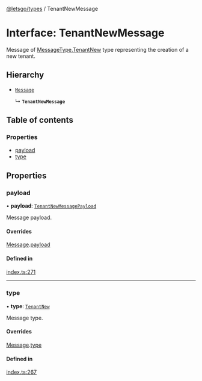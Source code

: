 [@letsgo/types](../README.md) / TenantNewMessage

# Interface: TenantNewMessage

Message of [MessageType.TenantNew](../enums/MessageType.md#tenantnew) type representing the creation of a new tenant.

## Hierarchy

- [`Message`](Message.md)

  ↳ **`TenantNewMessage`**

## Table of contents

### Properties

- [payload](TenantNewMessage.md#payload)
- [type](TenantNewMessage.md#type)

## Properties

### payload

• **payload**: [`TenantNewMessagePayload`](TenantNewMessagePayload.md)

Message payload.

#### Overrides

[Message](Message.md).[payload](Message.md#payload)

#### Defined in

[index.ts:271](https://github.com/tjanczuk/letsgo/blob/4d5649a/packages/types/src/index.ts#L271)

___

### type

• **type**: [`TenantNew`](../enums/MessageType.md#tenantnew)

Message type.

#### Overrides

[Message](Message.md).[type](Message.md#type)

#### Defined in

[index.ts:267](https://github.com/tjanczuk/letsgo/blob/4d5649a/packages/types/src/index.ts#L267)
